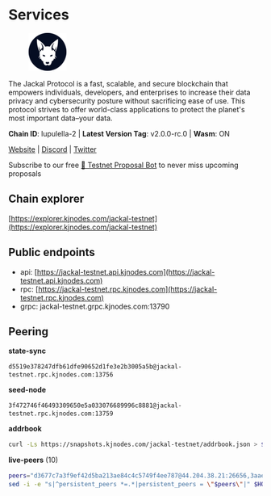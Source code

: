 # Services

<figure><img src="https://raw.githubusercontent.com/kj89/cosmos-images/main/logos/jackal.png" alt=""><figcaption></figcaption></figure>

The Jackal Protocol is a fast, scalable, and secure blockchain that empowers  individuals, developers, and enterprises to increase their data privacy and  cybersecurity posture without sacrificing ease of use. This protocol strives  to offer world-class applications to protect the planet's most important data–your data.

**Chain ID**: lupulella-2 | **Latest Version Tag**: v2.0.0-rc.0 | **Wasm**: ON

[Website](https://jackalprotocol.com) | [Discord](https://discord.com/invite/5GKym3p6rj) | [Twitter](https://twitter.com/Jackal_Protocol)



Subscribe to our free [🤖 Testnet Proposal Bot](https://t.me/kjnodes_testnet_proposal_bot) to never miss upcoming proposals


## Chain explorer
[https://explorer.kjnodes.com/jackal-testnet](https://explorer.kjnodes.com/jackal-testnet)

## Public endpoints

* api: [https://jackal-testnet.api.kjnodes.com](https://jackal-testnet.api.kjnodes.com)
* rpc: [https://jackal-testnet.rpc.kjnodes.com](https://jackal-testnet.rpc.kjnodes.com)
* grpc: jackal-testnet.grpc.kjnodes.com:13790

## Peering

**state-sync**

```text
d5519e378247dfb61dfe90652d1fe3e2b3005a5b@jackal-testnet.rpc.kjnodes.com:13756
```

**seed-node**

```text
3f472746f46493309650e5a033076689996c8881@jackal-testnet.rpc.kjnodes.com:13759
```

**addrbook**
```bash
curl -Ls https://snapshots.kjnodes.com/jackal-testnet/addrbook.json > $HOME/.canine/config/addrbook.json
```

**live-peers** (10)
```bash
peers="d3677c7a3f9ef42d5ba213ae84c4c5749f4ee787@44.204.38.21:26656,3aaeda343f226f9f2f00eeda53a20db438449c8c@89.58.45.204:46656,27238e2f804bf28a14c186a2e0f0ceaae0d2588f@176.9.98.24:30566,fabb22d283df1698de657c2bf4084892362136d6@38.242.237.107:26676,84af58201840781a0a62449d1dcdb0ad0cf5bdb3@91.223.3.144:26356,f3e70d3de1974208af04dac6fabd657ab4abf0ff@65.108.75.107:24656,d5519e378247dfb61dfe90652d1fe3e2b3005a5b@65.109.68.190:13756,b549c1092e37db22576e31f19cbec4b1b3b36503@116.202.227.117:37656,11b91d243d43e761c96cfbf49f2f2bd06cce2df8@65.109.23.114:17556,3c6d856a429224201d78c7f28026874d10a27f57@5.75.227.78:26656"
sed -i -e "s|^persistent_peers *=.*|persistent_peers = \"$peers\"|" $HOME/.canine/config/config.toml
```
